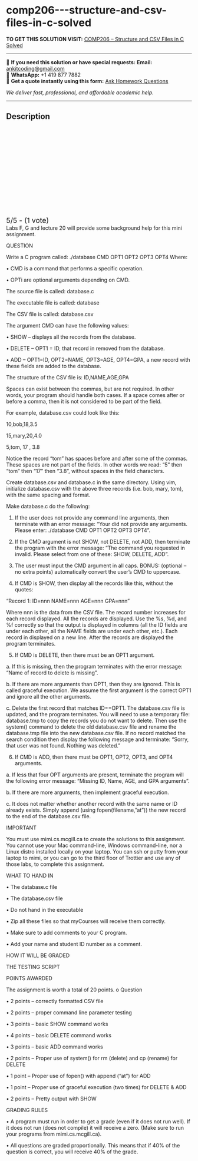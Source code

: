 # comp206---structure-and-csv-files-in-c-solved
**TO GET THIS SOLUTION VISIT:** [COMP206 – Structure and CSV Files in C Solved](https://www.ankitcodinghub.com/product/comp206-structure-and-csv-files-in-c-solved/)


---

📩 **If you need this solution or have special requests:** **Email:** ankitcoding@gmail.com  
📱 **WhatsApp:** +1 419 877 7882  
📄 **Get a quote instantly using this form:** [Ask Homework Questions](https://www.ankitcodinghub.com/services/ask-homework-questions/)

*We deliver fast, professional, and affordable academic help.*

---

<h2>Description</h2>



<div class="kk-star-ratings kksr-auto kksr-align-center kksr-valign-top" data-payload="{&quot;align&quot;:&quot;center&quot;,&quot;id&quot;:&quot;110739&quot;,&quot;slug&quot;:&quot;default&quot;,&quot;valign&quot;:&quot;top&quot;,&quot;ignore&quot;:&quot;&quot;,&quot;reference&quot;:&quot;auto&quot;,&quot;class&quot;:&quot;&quot;,&quot;count&quot;:&quot;1&quot;,&quot;legendonly&quot;:&quot;&quot;,&quot;readonly&quot;:&quot;&quot;,&quot;score&quot;:&quot;5&quot;,&quot;starsonly&quot;:&quot;&quot;,&quot;best&quot;:&quot;5&quot;,&quot;gap&quot;:&quot;4&quot;,&quot;greet&quot;:&quot;Rate this product&quot;,&quot;legend&quot;:&quot;5\/5 - (1 vote)&quot;,&quot;size&quot;:&quot;24&quot;,&quot;title&quot;:&quot;COMP206 - Structure and CSV Files in C Solved&quot;,&quot;width&quot;:&quot;138&quot;,&quot;_legend&quot;:&quot;{score}\/{best} - ({count} {votes})&quot;,&quot;font_factor&quot;:&quot;1.25&quot;}">

<div class="kksr-stars">

<div class="kksr-stars-inactive">
            <div class="kksr-star" data-star="1" style="padding-right: 4px">


<div class="kksr-icon" style="width: 24px; height: 24px;"></div>
        </div>
            <div class="kksr-star" data-star="2" style="padding-right: 4px">


<div class="kksr-icon" style="width: 24px; height: 24px;"></div>
        </div>
            <div class="kksr-star" data-star="3" style="padding-right: 4px">


<div class="kksr-icon" style="width: 24px; height: 24px;"></div>
        </div>
            <div class="kksr-star" data-star="4" style="padding-right: 4px">


<div class="kksr-icon" style="width: 24px; height: 24px;"></div>
        </div>
            <div class="kksr-star" data-star="5" style="padding-right: 4px">


<div class="kksr-icon" style="width: 24px; height: 24px;"></div>
        </div>
    </div>

<div class="kksr-stars-active" style="width: 138px;">
            <div class="kksr-star" style="padding-right: 4px">


<div class="kksr-icon" style="width: 24px; height: 24px;"></div>
        </div>
            <div class="kksr-star" style="padding-right: 4px">


<div class="kksr-icon" style="width: 24px; height: 24px;"></div>
        </div>
            <div class="kksr-star" style="padding-right: 4px">


<div class="kksr-icon" style="width: 24px; height: 24px;"></div>
        </div>
            <div class="kksr-star" style="padding-right: 4px">


<div class="kksr-icon" style="width: 24px; height: 24px;"></div>
        </div>
            <div class="kksr-star" style="padding-right: 4px">


<div class="kksr-icon" style="width: 24px; height: 24px;"></div>
        </div>
    </div>
</div>


<div class="kksr-legend" style="font-size: 19.2px;">
            5/5 - (1 vote)    </div>
    </div>
Labs F, G and lecture 20 will provide some background help for this mini assignment.

QUESTION

Write a C program called: ./database CMD OPT1 OPT2 OPT3 OPT4 Where:

• CMD is a command that performs a specific operation.

• OPTi are optional arguments depending on CMD.

The source file is called: database.c

The executable file is called: database

The CSV file is called: database.csv

The argument CMD can have the following values:

• SHOW – displays all the records from the database.

• DELETE – OPT1 = ID, that record in removed from the database.

• ADD – OPT1=ID, OPT2=NAME, OPT3=AGE, OPT4=GPA, a new record with these fields are added to the database.

The structure of the CSV file is: ID,NAME,AGE,GPA

Spaces can exist between the commas, but are not required. In other words, your program should handle both cases. If a space comes after or before a comma, then it is not considered to be part of the field.

For example, database.csv could look like this:

10,bob,18,3.5

15,mary,20,4.0

5,tom, 17 , 3.8

Notice the record “tom” has spaces before and after some of the commas. These spaces are not part of the fields. In other words we read: “5” then “tom” then “17” then “3.8”, without spaces in the field characters.

Create database.csv and database.c in the same directory. Using vim, initialize database.csv with the above three records (i.e. bob, mary, tom), with the same spacing and format.

Make database.c do the following:

1. If the user does not provide any command line arguments, then terminate with an error message: “Your did not provide any arguments. Please enter: ./database CMD OPT1 OPT2 OPT3 OPT4”.

2. If the CMD argument is not SHOW, not DELETE, not ADD, then terminate the program with the error message: “The command you requested in invalid. Please select from one of these: SHOW, DELETE, ADD”.

3. The user must input the CMD argument in all caps. BONUS: (optional – no extra points) automatically convert the user’s CMD to uppercase.

4. If CMD is SHOW, then display all the records like this, without the quotes:

“Record 1: ID=nnn NAME=nnn AGE=nnn GPA=nnn”

Where nnn is the data from the CSV file. The record number increases for each record displayed. All the records are displayed. Use the %s, %d, and %f correctly so that the output is displayed in columns (all the ID fields are under each other, all the NAME fields are under each other, etc.). Each record in displayed on a new line. After the records are displayed the program terminates.

5. If CMD is DELETE, then there must be an OPT1 argument.

a. If this is missing, then the program terminates with the error message: “Name of record to delete is missing”.

b. If there are more arguments than OPT1, then they are ignored. This is called graceful execution. We assume the first argument is the correct OPT1 and ignore all the other arguments.

c. Delete the first record that matches ID==OPT1. The database.csv file is updated, and the program terminates. You will need to use a temporary file: database.tmp to copy the records you do not want to delete. Then use the system() command to delete the old database.csv file and rename the database.tmp file into the new database.csv file. If no record matched the search condition then display the following message and terminate: “Sorry, that user was not found. Nothing was deleted.”

6. If CMD is ADD, then there must be OPT1, OPT2, OPT3, and OPT4 arguments.

a. If less that four OPT arguments are present, terminate the program will the following error message: “Missing ID, Name, AGE, and GPA arguments”.

b. If there are more arguments, then implement graceful execution.

c. It does not matter whether another record with the same name or ID already exists. Simply append (using fopen(filename,”at”)) the new record to the end of the database.csv file.

IMPORTANT

You must use mimi.cs.mcgill.ca to create the solutions to this assignment. You cannot use your Mac command-line, Windows command-line, nor a Linux distro installed locally on your laptop. You can ssh or putty from your laptop to mimi, or you can go to the third floor of Trottier and use any of those labs, to complete this assignment.

WHAT TO HAND IN

• The database.c file

• The database.csv file

• Do not hand in the executable

• Zip all these files so that myCourses will receive them correctly.

• Make sure to add comments to your C program.

• Add your name and student ID number as a comment.

HOW IT WILL BE GRADED

THE TESTING SCRIPT

POINTS AWARDED

The assignment is worth a total of 20 points. o Question

• 2 points – correctly formatted CSV file

• 2 points – proper command line parameter testing

• 3 points – basic SHOW command works

• 4 points – basic DELETE command works

• 3 points – basic ADD command works

• 2 points – Proper use of system() for rm (delete) and cp (rename) for DELETE

• 1 point – Proper use of fopen() with append (“at”) for ADD

• 1 point – Proper use of graceful execution (two times) for DELETE &amp; ADD

• 2 points – Pretty output with SHOW

GRADING RULES

• A program must run in order to get a grade (even if it does not run well). If it does not run (does not compile) it will receive a zero. (Make sure to run your programs from mimi.cs.mcgill.ca).

• All questions are graded proportionally. This means that if 40% of the question is correct, you will receive 40% of the grade.
